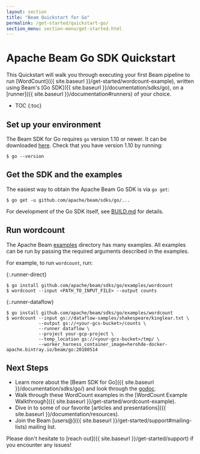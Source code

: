 ```yaml
---
layout: section
title: "Beam Quickstart for Go"
permalink: /get-started/quickstart-go/
section_menu: section-menu/get-started.html
---
```


# Apache Beam Go SDK Quickstart

This Quickstart will walk you through executing your first Beam pipeline to run [WordCount]({{ site.baseurl }}/get-started/wordcount-example), written using Beam's [Go SDK]({{ site.baseurl }}/documentation/sdks/go), on a [runner]({{ site.baseurl }}/documentation#runners) of your choice.

* TOC
{:toc}

## Set up your environment

The Beam SDK for Go requires `go` version 1.10 or newer. It can be downloaded [here](https://golang.org/). Check that you have version 1.10 by running:

```
$ go --version
```

## Get the SDK and the examples

The easiest way to obtain the Apache Beam Go SDK is via `go get`:

```
$ go get -u github.com/apache/beam/sdks/go/...
```

For development of the Go SDK itself, see [BUILD.md](https://github.com/apache/beam/blob/master/sdks/go/BUILD.md) for details.

## Run wordcount

The Apache Beam
[examples](https://github.com/apache/beam/tree/master/sdks/go/examples)
directory has many examples. All examples can be run by passing the
required arguments described in the examples.

For example, to run `wordcount`, run:

{:.runner-direct}
```
$ go install github.com/apache/beam/sdks/go/examples/wordcount
$ wordcount --input <PATH_TO_INPUT_FILE> --output counts
```

{:.runner-dataflow}
```
$ go install github.com/apache/beam/sdks/go/examples/wordcount
$ wordcount --input gs://dataflow-samples/shakespeare/kinglear.txt \
            --output gs://<your-gcs-bucket>/counts \
            --runner dataflow \
            --project your-gcp-project \
            --temp_location gs://<your-gcs-bucket>/tmp/ \
            --worker_harness_container_image=herohde-docker-apache.bintray.io/beam/go:20180514
```

## Next Steps

* Learn more about the [Beam SDK for Go]({{ site.baseurl }}/documentation/sdks/go/)
  and look through the [godoc](https://godoc.org/github.com/apache/beam/sdks/go/pkg/beam).
* Walk through these WordCount examples in the [WordCount Example Walkthrough]({{ site.baseurl }}/get-started/wordcount-example).
* Dive in to some of our favorite [articles and presentations]({{ site.baseurl }}/documentation/resources).
* Join the Beam [users@]({{ site.baseurl }}/get-started/support#mailing-lists) mailing list.

Please don't hesitate to [reach out]({{ site.baseurl }}/get-started/support) if you encounter any issues!

